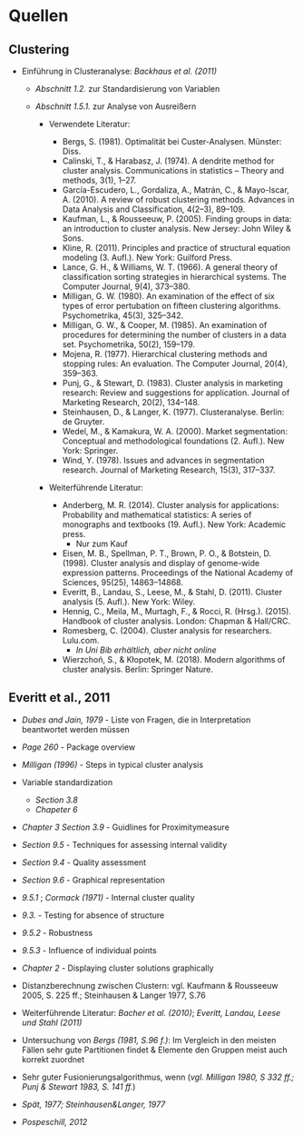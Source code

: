 # Quellen
## Clustering
- Einführung in Clusteranalyse: *Backhaus et al. (2011)*
  - *Abschnitt 1.2.* zur Standardisierung von Variablen
  - *Abschnitt 1.5.1.* zur Analyse von Ausreißern
    
    - Verwendete Literatur:
      - Bergs, S. (1981). Optimalität bei Custer-Analysen. Münster: Diss.
      - Calinski, T., & Harabasz, J. (1974). A dendrite method for cluster analysis. Communications in statistics – Theory and methods, 3(1), 1–27.
      - García-Escudero, L., Gordaliza, A., Matrán, C., & Mayo-Iscar, A. (2010). A review of robust clustering methods. Advances in Data Analysis and Classification, 4(2–3), 89–109.
      - Kaufman, L., & Rousseeuw, P. (2005). Finding groups in data: an introduction to cluster analysis. New Jersey: John Wiley & Sons.
      - Kline, R. (2011). Principles and practice of structural equation modeling (3. Aufl.). New York: Guilford Press.
      - Lance, G. H., & Williams, W. T. (1966). A general theory of classification sorting strategies in hierarchical systems. The Computer Journal, 9(4), 373–380.
      - Milligan, G. W. (1980). An examination of the effect of six types of error pertubation on fifteen clustering algorithms. Psychometrika, 45(3), 325–342.
      - Milligan, G. W., & Cooper, M. (1985). An examination of procedures for determining the number of clusters in a data set. Psychometrika, 50(2), 159–179.
      - Mojena, R. (1977). Hierarchical clustering methods and stopping rules: An evaluation. The Computer Journal, 20(4), 359–363.
      - Punj, G., & Stewart, D. (1983). Cluster analysis in marketing research: Review and suggestions for application. Journal of Marketing Research, 20(2), 134–148.
      - Steinhausen, D., & Langer, K. (1977). Clusteranalyse. Berlin: de Gruyter.
      - Wedel, M., & Kamakura, W. A. (2000). Market segmentation: Conceptual and methodological foundations (2. Aufl.). New York: Springer.
      - Wind, Y. (1978). Issues and advances in segmentation research. Journal of Marketing Research, 15(3), 317–337.
        
    - Weiterführende Literatur:
      - Anderberg, M. R. (2014). Cluster analysis for applications: Probability and mathematical statistics: A series of monographs and textbooks (19. Aufl.). New York: Academic press.
        - Nur zum Kauf
      - Eisen, M. B., Spellman, P. T., Brown, P. O., & Botstein, D. (1998). Cluster analysis and display of genome-wide expression patterns. Proceedings of the National Academy of Sciences, 95(25), 14863–14868.
      - Everitt, B., Landau, S., Leese, M., & Stahl, D. (2011). Cluster analysis (5. Aufl.). New York: Wiley.
      - Hennig, C., Meila, M., Murtagh, F., & Rocci, R. (Hrsg.). (2015). Handbook of cluster analysis. London: Chapman & Hall/CRC.
      - Romesberg, C. (2004). Cluster analysis for researchers. Lulu.com.
        - *In Uni Bib erhältlich, aber nicht online*
      - Wierzchoń, S., & Kłopotek, M. (2018). Modern algorithms of cluster analysis. Berlin: Springer Nature.

## Everitt et al., 2011
- *Dubes and Jain, 1979* - Liste von Fragen, die in Interpretation beantwortet werden müssen
- *Page 260* - Package overview
- *Milligan (1996)* - Steps in typical cluster analysis
- Variable standardization
  - *Section 3.8*
  - *Chapeter 6*
- *Chapter 3* *Section 3.9* - Guidlines for Proximitymeasure
- *Section 9.5* - Techniques for assessing internal validity
- *Section 9.4* - Quality assessment
- *Section 9.6* - Graphical representation
- *9.5.1* ; *Cormack (1971)* - Internal cluster quality
- *9.3.* - Testing for absence of structure
- *9.5.2* - Robustness
- *9.5.3* - Influence of individual points
- *Chapter 2* - Displaying cluster solutions graphically
        
- Distanzberechnung zwischen Clustern: vgl. Kaufmann & Rousseeuw 2005, S. 225 ff.; Steinhausen & Langer 1977, S.76
- Weiterführende Literatur: *Bacher et al. (2010)*; *Everitt, Landau, Leese und Stahl (2011)*
- Untersuchung von *Bergs (1981, S.96 f.)*: Im Vergleich in den meisten Fällen sehr gute Partitionen findet & Elemente den Gruppen meist auch korrekt zuordnet
- Sehr guter Fusionierungsalgorithmus, wenn (*vgl. Milligan 1980, S 332 ff.; Punj & Stewart 1983, S. 141 ff.*)
- *Spät, 1977; Steinhausen&Langer, 1977*
- *Pospeschill, 2012*
